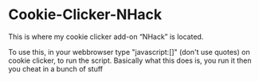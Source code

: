 # Cookie-Clicker-NHack
This is where my cookie clicker add-on “NHack” is located.

To use this, in your webbrowser type "javascript:[]" (don't use quotes) on cookie clicker, to run the script.
Basically what this does is, you run it then you cheat in a bunch of stuff
